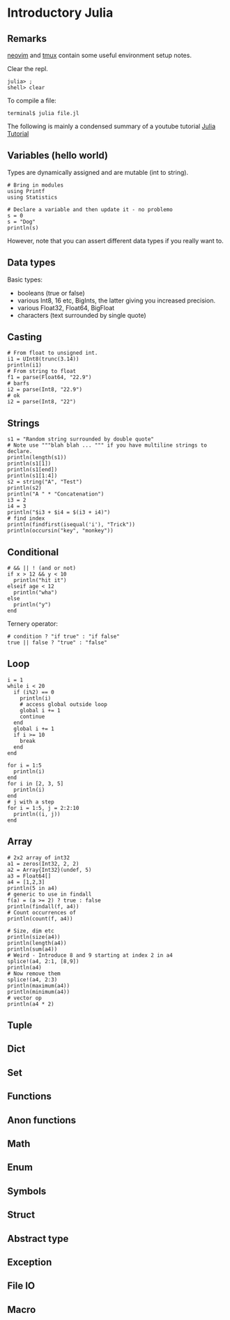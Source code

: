 # Introductory Julia

## Remarks

[neovim](neovim.md) and [tmux](multiplexer.md) contain some useful environment setup notes. 

Clear the repl.  

```
julia> ;
shell> clear
```

To compile a file:

```
terminal$ julia file.jl
```

The following is mainly a condensed summary of a youtube tutorial [Julia Tutorial](https://www.youtube.com/watch?v=sE67bP2PnOo)

## Variables (hello world)

Types are dynamically assigned and are mutable (int to string).

```
# Bring in modules
using Printf
using Statistics

# Declare a variable and then update it - no problemo
s = 0
s = "Dog"
println(s)
```

However, note that you can assert different data types if you really want to.

## Data types

Basic types:

+ booleans (true or false)
+ various Int8, 16 etc, BigInts, the latter giving you increased precision.
+ various Float32, Float64, BigFloat
+ characters (text surrounded by single quote) 

## Casting

```
# From float to unsigned int.
i1 = UInt8(trunc(3.14))
println(i1)
# From string to float
f1 = parse(Float64, "22.9")
# barfs
i2 = parse(Int8, "22.9") 
# ok
i2 = parse(Int8, "22") 
```

## Strings

```
s1 = "Random string surrounded by double quote"
# Note use """blah blah ... """ if you have multiline strings to declare.
println(length(s1))
println(s1[1])
println(s1[end])
println(s1[1:4])
s2 = string("A", "Test")
println(s2)
println("A " * "Concatenation")
i3 = 2
i4 = 3
println("$i3 + $i4 = $(i3 + i4)")
# find index
println(findfirst(isequal('i'), "Trick"))
println(occursin("key", "monkey"))
```
## Conditional

```
# && || ! (and or not)
if x > 12 && y < 10
  println("hit it")
elseif age < 12
  println("wha")
else 
  println("y")
end
```

Ternery operator:

```
# condition ? "if true" : "if false"
true || false ? "true" : "false"
```

## Loop

```
i = 1
while i < 20
  if (i%2) == 0
    println(i)
    # access global outside loop
    global i += 1
    continue
  end
  global i += 1
  if i >= 10
    break
  end
end
```

```
for i = 1:5
  println(i)
end
for i in [2, 3, 5]
  println(i)
end
# j with a step
for i = 1:5, j = 2:2:10
  println((i, j))
end
```

## Array

```
# 2x2 array of int32
a1 = zeros(Int32, 2, 2)
a2 = Array{Int32}(undef, 5)
a3 = Float64[]
a4 = [1,2,3]
println(5 in a4)
# generic to use in findall
f(a) = (a >= 2) ? true : false
println(findall(f, a4))
# Count occurrences of
println(count(f, a4))

# Size, dim etc
println(size(a4))
println(length(a4))
println(sum(a4))
# Weird - Introduce 8 and 9 starting at index 2 in a4
splice!(a4, 2:1, [8,9])
println(a4)
# Now remove them
splice!(a4, 2:3)
println(maximum(a4))
println(minimum(a4))
# vector op
println(a4 * 2)
```

## Tuple

## Dict

## Set

## Functions

## Anon functions

## Math

## Enum

## Symbols

## Struct

## Abstract type

## Exception

## File IO

## Macro



